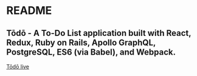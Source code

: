 # README

## Tōdō - A To-Do List application built with React, Redux, Ruby on Rails, Apollo GraphQL, PostgreSQL, ES6 (via Babel), and Webpack.

[Tōdō live][Tōdō]

[Tōdō]: https://toto-app.herokuapp.com/
